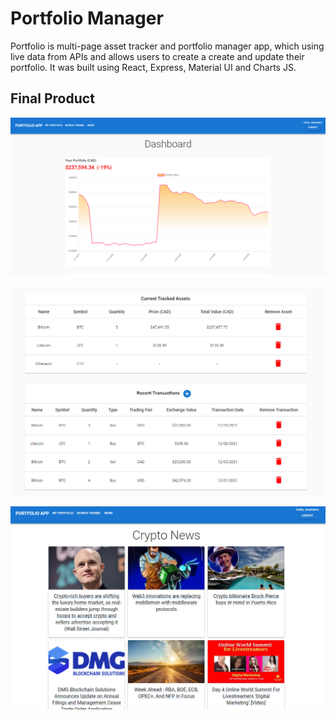 # Portfolio Manager

Portfolio is multi-page asset tracker and portfolio manager app, which using live data from APIs and allows users to create a create and update their portfolio. It was built using React, Express, Material UI and Charts JS.

## Final Product

!["Screenshot of dashboard"](https://raw.githubusercontent.com/a25osman/portfolio-manager/master/docs/portfolio.png)

!["screenshot of portfolio assets"](https://raw.githubusercontent.com/a25osman/portfolio-manager/master/docs/portfolio%20dashboard.png)

!["screenshot of news page"](https://raw.githubusercontent.com/a25osman/portfolio-manager/master/docs/portfolio%20news.png)
